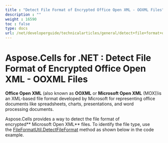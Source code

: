 ```yaml
---
title : "Detect File Format of Encrypted Office Open XML - OOXML Files" 
description : "" 
weight : 16590 
toc : false
type: docs
url: /net/developerguide/technicalarticles/general/detect+file+format+of+encrypted+office+open+xml+-+ooxml+files/
---
```


# Aspose.Cells for .NET : Detect File Format of Encrypted Office Open XML - OOXML Files


**Office Open XML** (also known as **OOXML** or **Microsoft Open XML** (MOX))is an XML\-based file format developed by Microsoft for representing office documents like spreadsheets, charts, presentations, and word processing documents.

Aspose.Cells provides a way to detect the file format of encrypted** Microsoft Open XML** files. To identify the file type, use the [FileFormatUtil.DetectFileFormat](https://apireference.aspose.com/net/cells/aspose.cells/fileformatutil/methods/detectfileformat/index) method as shown below in the code example.

